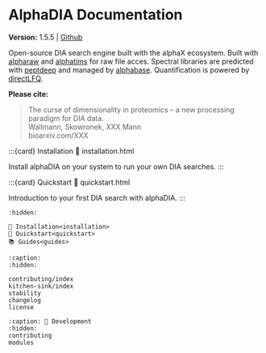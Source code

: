 
# AlphaDIA Documentation
**Version:** 1.5.5 | [Github](https://github.com/MannLabs/alphadia)

Open-source DIA search engine built with the alphaX ecosystem. Built with [alpharaw](https://github.com/MannLabs/alpharaw) and [alphatims](https://github.com/MannLabs/alphatims) for raw file acces. Spectral libraries are predicted with [peptdeep](https://github.com/MannLabs/alphapeptdeep) and managed by [alphabase](https://github.com/MannLabs/alphabase). Quantification is powered by [directLFQ](https://github.com/MannLabs/directLFQ).

**Please cite:**
> The curse of dimensionality in proteomics – a new processing paradigm for DIA data.<br>
> Wallmann, Skowronek, XXX Mann<br>
> bioarxiv.com/XXX


:::{card} Installation
:link: installation.html

Install alphaDIA on your system to run your own DIA searches.
:::

:::{card} Quickstart
:link: quickstart.html

Introduction to your first DIA search with alphaDIA.
:::

```{toctree}
:hidden:

🔧 Installation<installation>
🚀 Quickstart<quickstart>
📚 Guides<guides>
```

```{toctree}
:caption:
:hidden:

contributing/index
kitchen-sink/index
stability
changelog
license
```

```{toctree}
:caption: 📖 Development
:hidden:
contributing
modules
```
